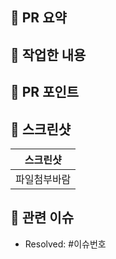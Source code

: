 ## 📌 PR 요약

🌱 작업한 내용
- 

🌱 PR 포인트
-

## 📸 스크린샷
|스크린샷|
|:--:|
|파일첨부바람|

## 📮 관련 이슈
- Resolved: #이슈번호
